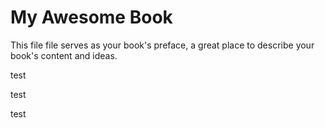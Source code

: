 # My Awesome Book

This file file serves as your book's preface, a great place to describe your book's content and ideas.

test

test

test
